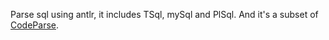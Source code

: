 Parse sql using antlr, it includes TSql, mySql and PlSql. And it's a subset of [CodeParse](https://github.com/victor-wiki/CodeParser).
